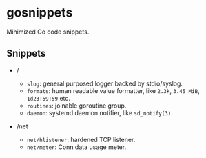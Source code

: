 # gosnippets

Minimized Go code snippets.

## Snippets

- /
  - `slog`: general purposed logger backed by stdio/syslog.
  - `formats`: human readable value formatter, like `2.3k`, `3.45 MiB`, `1d23:59:59` etc.
  - `routines`: joinable goroutine group.
  - `daemon`: systemd daemon notifier, like `sd_notify(3)`.

- /net
  - `net/hlistener`: hardened TCP listener.
  - `net/meter`: Conn data usage meter.

